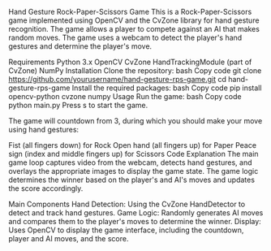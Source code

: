 
Hand Gesture Rock-Paper-Scissors Game
This is a Rock-Paper-Scissors game implemented using OpenCV and the CvZone library for hand gesture recognition. The game allows a player to compete against an AI that makes random moves. The game uses a webcam to detect the player's hand gestures and determine the player's move.

Requirements
Python 3.x
OpenCV
CvZone
HandTrackingModule (part of CvZone)
NumPy
Installation
Clone the repository:
bash
Copy code
git clone https://github.com/yourusername/hand-gesture-rps-game.git
cd hand-gesture-rps-game
Install the required packages:
bash
Copy code
pip install opencv-python cvzone numpy
Usage
Run the game:
bash
Copy code
python main.py
Press s to start the game.

The game will countdown from 3, during which you should make your move using hand gestures:

Fist (all fingers down) for Rock
Open hand (all fingers up) for Paper
Peace sign (index and middle fingers up) for Scissors
Code Explanation
The main game loop captures video from the webcam, detects hand gestures, and overlays the appropriate images to display the game state. The game logic determines the winner based on the player's and AI's moves and updates the score accordingly.

Main Components
Hand Detection: Using the CvZone HandDetector to detect and track hand gestures.
Game Logic: Randomly generates AI moves and compares them to the player's moves to determine the winner.
Display: Uses OpenCV to display the game interface, including the countdown, player and AI moves, and the score.
